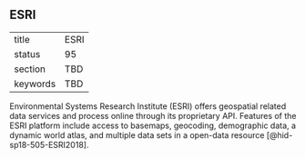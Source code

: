 ## ESRI


|          |      |
| -------- | ---- |
| title    | ESRI |
| status   | 95   |
| section  | TBD  |
| keywords | TBD  |



Environmental Systems Research Institute (ESRI) offers geospatial
related data services and process online through its proprietary API.
Features of the ESRI platform include access to basemaps, geocoding,
demographic data, a dynamic world atlas, and multiple data sets in a
open-data resource [@hid-sp18-505-ESRI2018].
